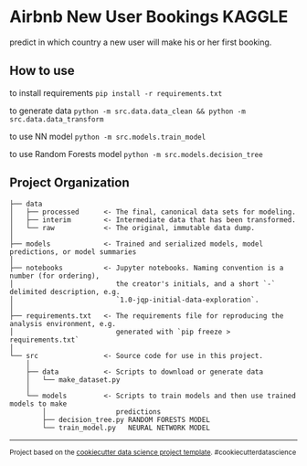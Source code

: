 Airbnb New User Bookings KAGGLE
==============================

predict in which country a new user will make his or her first booking.

How to use
------------
to install requirements
`pip install -r requirements.txt`

to generate data
`python -m src.data.data_clean && python -m src.data.data_transform`

to use NN model
`python -m src.models.train_model`

to use Random Forests model
`python -m src.models.decision_tree`

Project Organization
------------

    ├── data
    │   ├── processed      <- The final, canonical data sets for modeling.
    │   ├── interim        <- Intermediate data that has been transformed.
    │   └── raw            <- The original, immutable data dump.
    │
    ├── models             <- Trained and serialized models, model predictions, or model summaries
    │
    ├── notebooks          <- Jupyter notebooks. Naming convention is a number (for ordering),
    │                         the creator's initials, and a short `-` delimited description, e.g.
    │                         `1.0-jqp-initial-data-exploration`.
    │
    ├── requirements.txt   <- The requirements file for reproducing the analysis environment, e.g.
    │                         generated with `pip freeze > requirements.txt`
    │
    └── src                <- Source code for use in this project.
        │
        ├── data           <- Scripts to download or generate data
        │   └── make_dataset.py
        │
        └── models         <- Scripts to train models and then use trained models to make
            │                 predictions
            ├── decision_tree.py RANDOM FORESTS MODEL
            └── train_model.py   NEURAL NETWORK MODEL
         


--------

<p><small>Project based on the <a target="_blank" href="https://drivendata.github.io/cookiecutter-data-science/">cookiecutter data science project template</a>. #cookiecutterdatascience</small></p>

